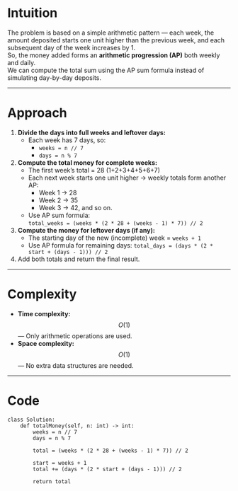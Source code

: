 # Intuition

The problem is based on a simple arithmetic pattern — each week, the amount deposited starts one unit higher than the previous week, and each subsequent day of the week increases by 1.  
So, the money added forms an **arithmetic progression (AP)** both weekly and daily.  
We can compute the total sum using the AP sum formula instead of simulating day-by-day deposits.

---

# Approach

1. **Divide the days into full weeks and leftover days:**
   - Each week has 7 days, so:
     - `weeks = n // 7`
     - `days = n % 7`
2. **Compute the total money for complete weeks:**
   - The first week’s total = 28 (1+2+3+4+5+6+7)
   - Each next week starts one unit higher → weekly totals form another AP:
     - Week 1 → 28
     - Week 2 → 35
     - Week 3 → 42, and so on.
   - Use AP sum formula:  
     `total_weeks = (weeks * (2 * 28 + (weeks - 1) * 7)) // 2`
3. **Compute the money for leftover days (if any):**
   - The starting day of the new (incomplete) week = `weeks + 1`
   - Use AP formula for remaining days:
     `total_days = (days * (2 * start + (days - 1))) // 2`
4. Add both totals and return the final result.

---

# Complexity

- **Time complexity:** $$O(1)$$ — Only arithmetic operations are used.
- **Space complexity:** $$O(1)$$ — No extra data structures are needed.

---

# Code

```python3 []
class Solution:
    def totalMoney(self, n: int) -> int:
        weeks = n // 7
        days = n % 7

        total = (weeks * (2 * 28 + (weeks - 1) * 7)) // 2

        start = weeks + 1
        total += (days * (2 * start + (days - 1))) // 2

        return total

```
